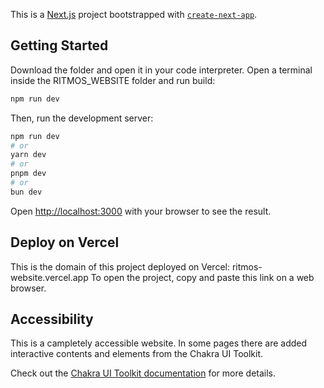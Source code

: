 This is a [Next.js](https://nextjs.org/) project bootstrapped with [`create-next-app`](https://github.com/vercel/next.js/tree/canary/packages/create-next-app).

## Getting Started

Download the folder and open it in your code interpreter. Open a terminal inside the RITMOS_WEBSITE folder and run build:

```bash
npm run dev 
```

Then, run the development server:

```bash
npm run dev
# or
yarn dev
# or
pnpm dev
# or
bun dev
```

Open [http://localhost:3000](http://localhost:3000) with your browser to see the result.



## Deploy on Vercel

This is the domain of this project deployed on Vercel: ritmos-website.vercel.app
To open the project, copy and paste this link on a web browser.


## Accessibility

This is a campletely accessible website. In some pages there are added interactive contents and elements from the Chakra UI Toolkit. 

Check out the [Chakra UI Toolkit documentation](https://chakra-ui.com/getting-started) for more details.


